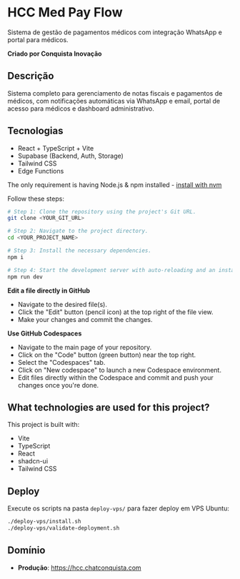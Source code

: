 # HCC Med Pay Flow

Sistema de gestão de pagamentos médicos com integração WhatsApp e portal para médicos.

**Criado por Conquista Inovação**

## Descrição

Sistema completo para gerenciamento de notas fiscais e pagamentos de médicos, com notificações automáticas via WhatsApp e email, portal de acesso para médicos e dashboard administrativo.

## Tecnologias

- React + TypeScript + Vite
- Supabase (Backend, Auth, Storage)
- Tailwind CSS
- Edge Functions

The only requirement is having Node.js & npm installed - [install with nvm](https://github.com/nvm-sh/nvm#installing-and-updating)

Follow these steps:

```sh
# Step 1: Clone the repository using the project's Git URL.
git clone <YOUR_GIT_URL>

# Step 2: Navigate to the project directory.
cd <YOUR_PROJECT_NAME>

# Step 3: Install the necessary dependencies.
npm i

# Step 4: Start the development server with auto-reloading and an instant preview.
npm run dev
```

**Edit a file directly in GitHub**

- Navigate to the desired file(s).
- Click the "Edit" button (pencil icon) at the top right of the file view.
- Make your changes and commit the changes.

**Use GitHub Codespaces**

- Navigate to the main page of your repository.
- Click on the "Code" button (green button) near the top right.
- Select the "Codespaces" tab.
- Click on "New codespace" to launch a new Codespace environment.
- Edit files directly within the Codespace and commit and push your changes once you're done.

## What technologies are used for this project?

This project is built with:

- Vite
- TypeScript
- React
- shadcn-ui
- Tailwind CSS

## Deploy

Execute os scripts na pasta `deploy-vps/` para fazer deploy em VPS Ubuntu:

```bash
./deploy-vps/install.sh
./deploy-vps/validate-deployment.sh
```

## Domínio

- **Produção**: https://hcc.chatconquista.com

